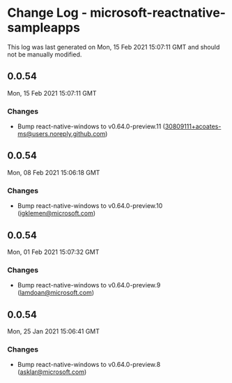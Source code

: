 # Change Log - microsoft-reactnative-sampleapps

This log was last generated on Mon, 15 Feb 2021 15:07:11 GMT and should not be manually modified.

<!-- Start content -->

## 0.0.54

Mon, 15 Feb 2021 15:07:11 GMT

### Changes

- Bump react-native-windows to v0.64.0-preview.11 (30809111+acoates-ms@users.noreply.github.com)

## 0.0.54

Mon, 08 Feb 2021 15:06:18 GMT

### Changes

- Bump react-native-windows to v0.64.0-preview.10 (igklemen@microsoft.com)

## 0.0.54

Mon, 01 Feb 2021 15:07:32 GMT

### Changes

- Bump react-native-windows to v0.64.0-preview.9 (lamdoan@microsoft.com)

## 0.0.54

Mon, 25 Jan 2021 15:06:41 GMT

### Changes

- Bump react-native-windows to v0.64.0-preview.8 (asklar@microsoft.com)
